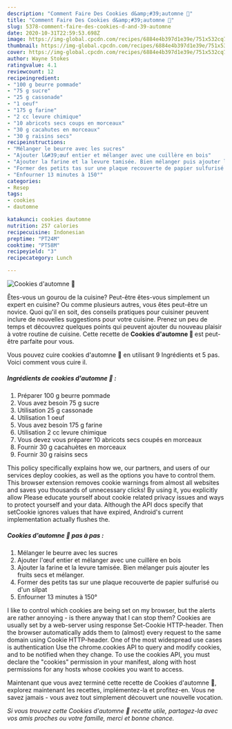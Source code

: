 ```yaml
---
description: "Comment Faire Des Cookies d&amp;#39;automne 🍁"
title: "Comment Faire Des Cookies d&amp;#39;automne 🍁"
slug: 5378-comment-faire-des-cookies-d-and-39-automne
date: 2020-10-31T22:59:53.698Z
image: https://img-global.cpcdn.com/recipes/6884e4b397d1e39e/751x532cq70/cookies-dautomne-🍁-photo-principale-de-la-recette.jpg
thumbnail: https://img-global.cpcdn.com/recipes/6884e4b397d1e39e/751x532cq70/cookies-dautomne-🍁-photo-principale-de-la-recette.jpg
cover: https://img-global.cpcdn.com/recipes/6884e4b397d1e39e/751x532cq70/cookies-dautomne-🍁-photo-principale-de-la-recette.jpg
author: Wayne Stokes
ratingvalue: 4.1
reviewcount: 12
recipeingredient:
- "100 g beurre pommade"
- "75 g sucre"
- "25 g cassonade"
- "1 oeuf"
- "175 g farine"
- "2 cc levure chimique"
- "10 abricots secs coups en morceaux"
- "30 g cacahutes en morceaux"
- "30 g raisins secs"
recipeinstructions:
- "Mélanger le beurre avec les sucres"
- "Ajouter l&#39;œuf entier et mélanger avec une cuillère en bois"
- "Ajouter la farine et la levure tamisée. Bien mélanger puis ajouter les fruits secs et mélanger."
- "Former des petits tas sur une plaque recouverte de papier sulfurisé ou d&#39;un silpat"
- "Enfourner 13 minutes à 150°"
categories:
- Resep
tags:
- cookies
- dautomne

katakunci: cookies dautomne 
nutrition: 257 calories
recipecuisine: Indonesian
preptime: "PT24M"
cooktime: "PT58M"
recipeyield: "3"
recipecategory: Lunch

---
```



![Cookies d&#39;automne 🍁](https://img-global.cpcdn.com/recipes/6884e4b397d1e39e/751x532cq70/cookies-dautomne-🍁-photo-principale-de-la-recette.jpg)

Êtes-vous un gourou de la cuisine? Peut-être êtes-vous simplement un expert en cuisine? Ou comme plusieurs autres, vous êtes peut-être un novice. Quoi qu'il en soit, des conseils pratiques pour cuisiner peuvent inclure de nouvelles suggestions pour votre cuisine. Prenez un peu de temps et découvrez quelques points qui peuvent ajouter du nouveau plaisir à votre routine de cuisine. Cette recette de <strong> Cookies d&#39;automne 🍁 </strong> est peut-être parfaite pour vous.

<!--inarticleads1-->

Vous pouvez cuire cookies d&#39;automne 🍁 en utilisant 9 Ingrédients et 5 pas. Voici comment vous cuire il.

##### Ingrédients de cookies d&#39;automne 🍁 :

1. Préparer 100 g beurre pommade
1. Vous avez besoin 75 g sucre
1. Utilisation 25 g cassonade
1. Utilisation 1 oeuf
1. Vous avez besoin 175 g farine
1. Utilisation 2 cc levure chimique
1. Vous devez vous préparer 10 abricots secs coupés en morceaux
1. Fournir 30 g cacahuètes en morceaux
1. Fournir 30 g raisins secs


This policy specifically explains how we, our partners, and users of our services deploy cookies, as well as the options you have to control them. This browser extension removes cookie warnings from almost all websites and saves you thousands of unnecessary clicks! By using it, you explicitly allow Please educate yourself about cookie related privacy issues and ways to protect yourself and your data. Although the API docs specify that setCookie ignores values that have expired, Android&#39;s current implementation actually flushes the. 

<!--inarticleads2-->

##### Cookies d&#39;automne 🍁 pas à pas :

1. Mélanger le beurre avec les sucres
1. Ajouter l&#39;œuf entier et mélanger avec une cuillère en bois
1. Ajouter la farine et la levure tamisée. Bien mélanger puis ajouter les fruits secs et mélanger.
1. Former des petits tas sur une plaque recouverte de papier sulfurisé ou d&#39;un silpat
1. Enfourner 13 minutes à 150°


I like to control which cookies are being set on my browser, but the alerts are rather annoying - is there anyway that I can stop them? Cookies are usually set by a web-server using response Set-Cookie HTTP-header. Then the browser automatically adds them to (almost) every request to the same domain using Cookie HTTP-header. One of the most widespread use cases is authentication Use the chrome.cookies API to query and modify cookies, and to be notified when they change. To use the cookies API, you must declare the &#34;cookies&#34; permission in your manifest, along with host permissions for any hosts whose cookies you want to access. 

<!--inarticleads1-->

<p>
Maintenant que vous avez terminé cette recette de Cookies d&#39;automne 🍁, explorez maintenant les recettes, implémentez-la et profitez-en. Vous ne savez jamais - vous avez tout simplement découvert une nouvelle vocation.
</p>

<p>
<i>Si vous trouvez cette Cookies d&#39;automne 🍁 recette utile, partagez-la avec vos amis proches ou votre famille, merci et bonne chance.</i>
</p>
